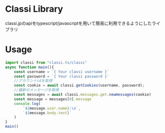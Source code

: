 # Classi Library
classi.jpのapiをtypescript/javascriptを用いて簡易に利用できるようにしたライブラリ

# Usage
```javascript
import classi from "classi.ts/classi"
async function main(){
    const username = `{ Your classi username }`
    const password = `{ Your classi password }`
    //アカウントidを取得
    const cookie = await classi.getCookies(username, password);
    //最新のメッセージを取得
    const messages = await classi.messages.get.newmessages(cookie)
    const message = messages[0].message
    console.log(
        `${message.user.name}:\n`,
        `${message.body.text}`
    )
}
main()
```